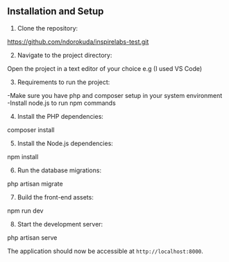 ## Installation and Setup

1. Clone the repository:

https://github.com/ndorokuda/inspirelabs-test.git

2. Navigate to the project directory:

Open the project in a text editor of your choice e.g (I used VS Code)

3. Requirements to run the project:

-Make sure you have php and composer setup in your system environment
-Install node.js to run npm commands

4. Install the PHP dependencies:

composer install

5. Install the Node.js dependencies:

npm install

6. Run the database migrations:

php artisan migrate

7. Build the front-end assets:

npm run dev

8. Start the development server:

php artisan serve

The application should now be accessible at `http://localhost:8000`.
